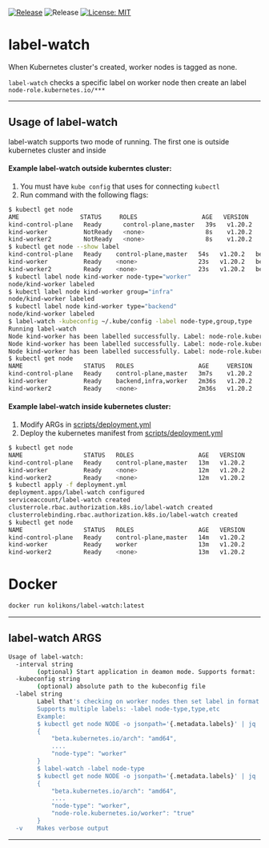 [![Release](https://img.shields.io/github/v/release/kolikons/label-watch.svg)](https://github.com/kolikons/label-watch/releases/latest)
![Release](https://github.com/kolikons/label-watch/actions/workflows/release.yaml/badge.svg)
[![License: MIT](https://img.shields.io/badge/License-MIT-yellow.svg)](https://opensource.org/licenses/MIT)

# label-watch

When Kubernetes cluster's created, worker nodes is tagged as none.

`label-watch` checks a specific label on worker node then create an label `node-role.kubernetes.io/***`

---

## Usage of label-watch
label-watch supports two mode of running. The first one is outside kubernetes cluster and inside

#### Example label-watch outside kuberntes cluster:
1. You must have `kube config` that uses for connecting `kubectl`
2. Run command with the following flags:
```sh
$ kubectl get node
AME                 STATUS     ROLES                  AGE   VERSION
kind-control-plane   Ready      control-plane,master   39s   v1.20.2
kind-worker          NotReady   <none>                 8s    v1.20.2
kind-worker2         NotReady   <none>                 8s    v1.20.2
$ kubectl get node --show label
kind-control-plane   Ready    control-plane,master   54s   v1.20.2   beta.kubernetes.io/arch=amd64,beta.kubernetes.io/os=linux,kubernetes.io/arch=amd64,kubernetes.io/hostname=kind-control-plane,kubernetes.io/os=linux,node-role.kubernetes.io/control-plane=,node-role.kubernetes.io/master=
kind-worker          Ready    <none>                 23s   v1.20.2   beta.kubernetes.io/arch=amd64,beta.kubernetes.io/os=linux,kubernetes.io/arch=amd64,kubernetes.io/hostname=kind-worker,kubernetes.io/os=linux
kind-worker2         Ready    <none>                 23s   v1.20.2   beta.kubernetes.io/arch=amd64,beta.kubernetes.io/os=linux,kubernetes.io/arch=amd64,kubernetes.io/hostname=kind-worker2,kubernetes.io/os=linux
$ kubectl label node kind-worker node-type="worker"
node/kind-worker labeled
$ kubectl label node kind-worker group="infra"
node/kind-worker labeled
$ kubectl label node kind-worker type="backend"
node/kind-worker labeled
$ label-watch -kubeconfig ~/.kube/config -label node-type,group,type
Running label-watch
Node kind-worker has been labelled successfully. Label: node-role.kubernetes.io/worker=true
Node kind-worker has been labelled successfully. Label: node-role.kubernetes.io/infra=true
Node kind-worker has been labelled successfully. Label: node-role.kubernetes.io/backend=true
$ kubectl get node
NAME                 STATUS   ROLES                  AGE     VERSION
kind-control-plane   Ready    control-plane,master   3m7s    v1.20.2
kind-worker          Ready    backend,infra,worker   2m36s   v1.20.2
kind-worker2         Ready    <none>                 2m36s   v1.20.2
```

#### Example label-watch inside kubernetes cluster:
1. Modify ARGs in [scripts/deployment.yml](scripts/deployment.yml#22)
2. Deploy the kubernetes manifest from [scripts/deployment.yml](scripts/deployment.yml)
```sh
$ kubectl get node
NAME                 STATUS   ROLES                  AGE   VERSION
kind-control-plane   Ready    control-plane,master   13m   v1.20.2
kind-worker          Ready    <none>                 12m   v1.20.2
kind-worker2         Ready    <none>                 12m   v1.20.2
$ kubectl apply -f deployment.yml
deployment.apps/label-watch configured
serviceaccount/label-watch created
clusterrole.rbac.authorization.k8s.io/label-watch created
clusterrolebinding.rbac.authorization.k8s.io/label-watch created
$ kubectl get node
NAME                 STATUS   ROLES                  AGE   VERSION
kind-control-plane   Ready    control-plane,master   14m   v1.20.2
kind-worker          Ready    worker                 13m   v1.20.2
kind-worker2         Ready    <none>                 13m   v1.20.2
```

# Docker

```sh
docker run kolikons/label-watch:latest
```
---

## label-watch ARGS
```sh
Usage of label-watch:
  -interval string
    	(optional) Start application in deamon mode. Supports format: 's', 'm', 'h'.
  -kubeconfig string
    	(optional) absolute path to the kubeconfig file
  -label string
    	Label that's checking on worker nodes then set label in format node-role.kubernetes.io/VALUE_FROM_LABEL=true.
    	Supports multiple labels: -label node-type,type,etc
    	Example:
    	$ kubectl get node NODE -o jsonpath='{.metadata.labels}' | jq
    	{
    		"beta.kubernetes.io/arch": "amd64",
    		....
    		"node-type": "worker"
    	}
    	$ label-watch -label node-type
    	$ kubectl get node NODE -o jsonpath='{.metadata.labels}' | jq
    	{
    		"beta.kubernetes.io/arch": "amd64",
    		....
    		"node-type": "worker",
    		"node-role.kubernetes.io/worker": "true"
    	}
  -v	Makes verbose output
```

---
